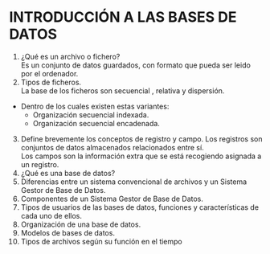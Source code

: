 # INTRODUCCIÓN A LAS BASES DE DATOS

1. ¿Qué es un archivo o fichero?  
Es un conjunto de datos guardados, con formato que pueda ser leido por el ordenador.
2. Tipos de ficheros.  
La base de los ficheros son secuencial , relativa y dispersión.
* Dentro de los cuales existen estas variantes:
  * Organización secuencial indexada.
  * Organización secuencial encadenada.
3. Define brevemente los conceptos de registro y campo.
Los registros son conjuntos de datos almacenados relacionados entre sí.   
Los campos son la información extra que se está recogiendo asignada a un registro.
4. ¿Qué es una base de datos?
5. Diferencias entre un sistema convencional de archivos y un Sistema Gestor de Base de Datos.
6. Componentes de un Sistema Gestor de Base de Datos.
7. Tipos de usuarios de las bases de datos, funciones y características de cada uno de ellos.
8. Organización de una base de datos.
9. Modelos de bases de datos.
10. Tipos de archivos según su función en el tiempo
